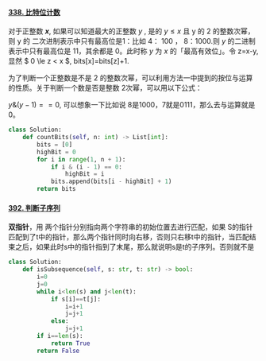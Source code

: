 #### [338. 比特位计数](https://leetcode.cn/problems/counting-bits/)

对于正整数 <em>**x**</em>,   如果可以知道最大的正整数 *y* , 是的 $y \le x$ 且 y 的 2 的整数次幂，则 y 的 二次进制表示中只有最高位是1：比如 4： 100 ， 8：1000.则 *y* 的二进制表示中只有最高位是 11，其余都是 0。此时称 *y* 为 *x* 的「最高有效位」。令 z=x-y, 显然 $ 0 \le z < x $, bits[x]=bits[z]+1.



为了判断一个正整数是不是 2 的整数次幂，可以利用方法一中提到的按位与运算的性质。关于判断一个数是否是整数 2次幂，可以用以下公式：

$y\&(y-1)==0$, 可以想象一下比如说 8是1000，7就是0111，那么去与运算就是 0。

```python
class Solution:
    def countBits(self, n: int) -> List[int]:
        bits = [0]
        highBit = 0
        for i in range(1, n + 1):
            if i & (i - 1) == 0:
                highBit = i
            bits.append(bits[i - highBit] + 1)
        return bits

```



#### [392. 判断子序列](https://leetcode.cn/problems/is-subsequence/)

**双指针**，用 两个指针分别指向两个字符串的初始位置去进行匹配，如果 S的指针匹配到了t中的指针，那么两个指针同时向右移，否则只右移t中的指针，当匹配结束之后，如果此时s中的指针指到了末尾，那么就说明s是t的子序列。否则就不是

```python
class Solution:
    def isSubsequence(self, s: str, t: str) -> bool:
        i=0
        j=0
        while i<len(s) and j<len(t):
            if s[i]==t[j]:
                i=i+1
                j=j+1
            else:
                j=j+1
        if i==len(s):
            return True
        return False
                
```

